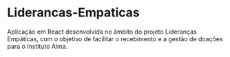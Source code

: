 # Liderancas-Empaticas
Aplicação em React desenvolvida no âmbito do projeto Lideranças Empáticas, com o objetivo de facilitar o recebimento e a gestão de doações para o Instituto Alma.
